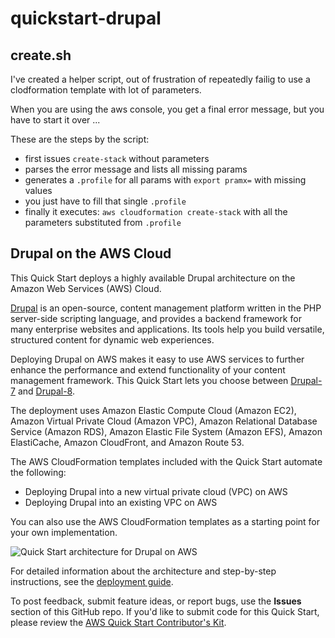 # quickstart-drupal

## create.sh

I've created a helper script, out of frustration of repeatedly failig to use a clodformation template with lot of parameters.

When you are using the aws console, you get a final error message, but you have to start it over ...

These are the steps by the script:
- first issues `create-stack` without parameters
- parses the error message and lists all missing params
- generates a `.profile` for all params with `export pramx=` with missing values
- you just have to fill that single `.profile`
- finally it executes: `aws cloudformation create-stack` with all the parameters substituted from `.profile`

## Drupal on the AWS Cloud

This Quick Start deploys a highly available Drupal architecture on the Amazon Web Services (AWS) Cloud.

[Drupal](https://www.drupal.org/) is an open-source, content management platform written in the PHP server-side scripting language, and provides a backend framework for many enterprise websites and applications. Its tools help you build versatile, structured content for dynamic web experiences.

Deploying Drupal on AWS makes it easy to use AWS services to further enhance the performance and extend functionality of your content management framework. This Quick Start lets you choose between [Drupal-7](https://www.drupal.org/drupal-7.0) and [Drupal-8](https://www.drupal.org/8).

The deployment uses Amazon Elastic Compute Cloud (Amazon EC2), Amazon Virtual Private Cloud (Amazon VPC), Amazon Relational Database Service (Amazon RDS), Amazon Elastic File System (Amazon EFS), Amazon ElastiCache, Amazon CloudFront, and Amazon Route 53.

The AWS CloudFormation templates included with the Quick Start automate the following:

- Deploying Drupal into a new virtual private cloud (VPC) on AWS
- Deploying Drupal into an existing VPC on AWS

You can also use the AWS CloudFormation templates as a starting point for your own implementation.

![Quick Start architecture for Drupal on AWS](https://d1.awsstatic.com/partner-network/QuickStart/datasheets/drupal-architecture-on-the-aws-cloud.6972e4bb7ce3d0019bdae4bc4239d6586e59b3a9.png)

For detailed information about the architecture and step-by-step instructions, see the [deployment guide](https://fwd.aws/yWE7G).

To post feedback, submit feature ideas, or report bugs, use the **Issues** section of this GitHub repo. 
If you'd like to submit code for this Quick Start, please review the [AWS Quick Start Contributor's Kit](https://aws-quickstart.github.io/).
